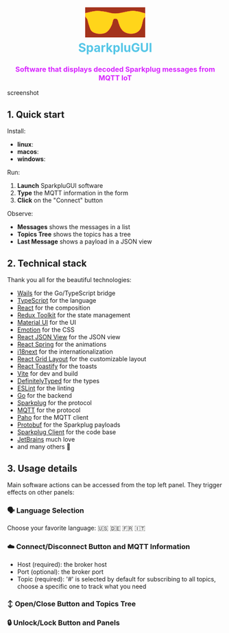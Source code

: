 <h1 align=center>
    <div>
        <img src="sparkplugui/frontend/src/assets/images/logo.svg" width="140" style="filter: invert(78%) sepia(95%) saturate(1004%) hue-rotate(339deg) brightness(101%) contrast(101%)" />
    </div>
    <div style="color: #55C6E7;">SparkpluGUI</div>
</h1>
<h3 align=center>
<div style="color: #D724FF;">Software that displays decoded Sparkplug messages from MQTT IoT</div>
</h3>

screenshot

## 1. Quick start

Install:

- **linux**:
- **macos**:
- **windows**:

Run:

1. **Launch** SparkpluGUI software
2. **Type** the MQTT information in the form
3. **Click** on the "Connect" button

Observe:

- **Messages** shows the messages in a list
- **Topics Tree** shows the topics has a tree
- **Last Message** shows a payload in a JSON view

## 2. Technical stack

Thank you all for the beautiful technologies:

- [Wails](https://wails.app/) for the Go/TypeScript bridge
- [TypeScript](https://www.typescriptlang.org/) for the language
- [React](https://reactjs.org/) for the composition
- [Redux Toolkit](https://redux-toolkit.js.org/) for the state management
- [Material UI](https://material-ui.com/) for the UI
- [Emotion](https://emotion.sh/docs/introduction) for the CSS
- [React JSON View](https://raw.githack.com/uiwjs/react-json-view/v1-docs/index.html) for the JSON view
- [React Spring](https://www.react-spring.io/) for the animations
- [i18next](https://www.i18next.com/) for the internationalization
- [React Grid Layout](https://github.com/react-grid-layout/react-grid-layout) for the customizable layout
- [React Toastify](https://fkhadra.github.io/react-toastify/introduction/) for the toasts
- [Vite](https://www.npmjs.com/package/@vitejs/plugin-react) for dev and build
- [DefinitelyTyped](https://github.com/DefinitelyTyped/DefinitelyTyped) for the types
- [ESLint](https://eslint.org/) for the linting
- [Go](https://golang.org/) for the backend
- [Sparkplug](https://www.cirrus-link.com/) for the protocol
- [MQTT](https://mqtt.org/) for the protocol
- [Paho](https://github.com/eclipse/paho.mqtt.golang) for the MQTT client
- [Protobuf](https://pkg.go.dev/google.golang.org/protobuf) for the Sparkplug payloads
- [Sparkplug Client](https://github.com/weekaung/sparkplugb-client) for the code base
- [JetBrains](https://www.jetbrains.com/) much love
- and many others 🙏

## 3. Usage details

Main software actions can be accessed from the top left panel. They trigger effects on other panels:

### 🗣️ Language Selection

Choose your favorite language:  🇺🇸 🇩🇪 🇫🇷 🇮🇹 

### ☁️ Connect/Disconnect Button and MQTT Information

- Host (required): the broker host
- Port (optional): the broker port
- Topic (required): '#' is selected by default for subscribing to all topics, choose a specific one to track what you
  need

### ↕️ Open/Close Button and Topics Tree


### 🔒 Unlock/Lock Button and Panels